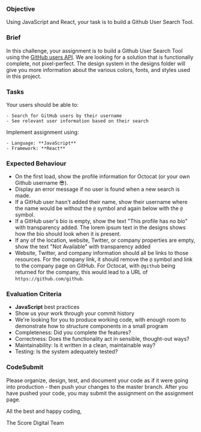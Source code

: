 ### Objective

Using JavaScript and React, your task is to build a Github User Search Tool.

### Brief

In this challenge, your assignment is to build a Github User Search Tool using the [GitHub users API](https://docs.github.com/en/rest/reference/users#get-a-user). We are looking for a solution that is functionally complete, not pixel-perfect. The design system in the designs folder will give you more information about the various colors, fonts, and styles used in this project.

### Tasks

Your users should be able to:

    - Search for GitHub users by their username
    - See relevant user information based on their search

Implement assignment using:

    - Language: **JavaScript**
    - Framework: **React**

### Expected Behaviour

-   On the first load, show the profile information for Octocat (or your own Github username 😎).
-   Display an error message if no user is found when a new search is made.
-   If a GitHub user hasn't added their name, show their username where the name would be without the `@` symbol and again below with the `@` symbol.
-   If a GitHub user's bio is empty, show the text "This profile has no bio" with transparency added. The lorem ipsum text in the designs shows how the bio should look when it is present.
-   If any of the location, website, Twitter, or company properties are empty, show the text "Not Available" with transparency added
-   Website, Twitter, and company information should all be links to those resources. For the company link, it should remove the `@` symbol and link to the company page on GitHub. For Octocat, with `@github` being returned for the company, this would lead to a URL of `https://github.com/github`.

### Evaluation Criteria

-   **JavaScript** best practices
-   Show us your work through your commit history
-   We're looking for you to produce working code, with enough room to demonstrate how to structure components in a small program
-   Completeness: Did you complete the features?
-   Correctness: Does the functionality act in sensible, thought-out ways?
-   Maintainability: Is it written in a clean, maintainable way?
-   Testing: Is the system adequately tested?

### CodeSubmit

Please organize, design, test, and document your code as if it were going into production - then push your changes to the master branch. After you have pushed your code, you may submit the assignment on the assignment page.

All the best and happy coding,

The Score Digital Team
